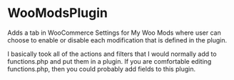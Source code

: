 # WooModsPlugin
Adds a tab in WooCommerce Settings for My Woo Mods where user can choose to enable or disable each modification that is defined in the plugin.

I basically took all of the actions and filters that I would normally add to functions.php and put them in a plugin. If you are comfortable editing functions.php, then you could probably add fields to this plugin.
